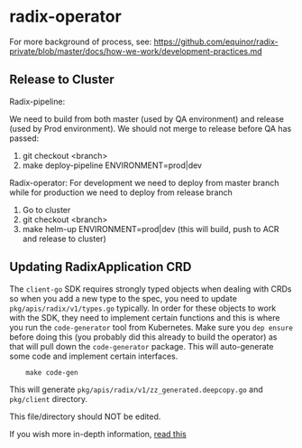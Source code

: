 # radix-operator

For more background of process, see:
https://github.com/equinor/radix-private/blob/master/docs/how-we-work/development-practices.md

## Release to Cluster

Radix-pipeline:

We need to build from both master (used by QA environment) and release (used by Prod environment). We should not merge to release before QA has passed:
1. git checkout \<branch\>
2. make deploy-pipeline ENVIRONMENT=prod|dev

Radix-operator:
For development we need to deploy from master branch while for production we need to deploy from release branch
1. Go to cluster
2. git checkout \<branch\>
2. make helm-up ENVIRONMENT=prod|dev (this will build, push to ACR and release to cluster)

## Updating RadixApplication CRD

The `client-go` SDK requires strongly typed objects when dealing with CRDs so when you add a new type to the spec, you need to update `pkg/apis/radix/v1/types.go` typically.
In order for these objects to work with the SDK, they need to implement certain functions and this is where you run the `code-generator` tool from Kubernetes.
Make sure you `dep ensure` before doing this (you probably did this already to build the operator) as that will pull down the `code-generator` package.
This will auto-generate some code and implement certain interfaces.

        make code-gen

This will generate `pkg/apis/radix/v1/zz_generated.deepcopy.go` and `pkg/client` directory.

This file/directory should NOT be edited.

If you wish more in-depth information, [read this](https://blog.openshift.com/kubernetes-deep-dive-code-generation-customresources/)
